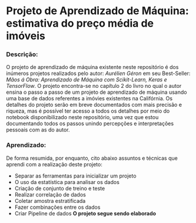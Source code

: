 # Projeto de Aprendizado de Máquina: estimativa do preço média de imóveis

### Descrição: 
O projeto de aprendizado de máquina existente neste repositório é dos inúmeros projetos realizados pelo autor: *Aurélien Géron* em seu Best-Seller: *Mãos á Obra: Aprendizado de Máquina com Scikit-Learn, Keras e TensorFlow*. O projeto encontra-se no capítulo 2 do livro no qual o autor ensina o passo a passo de um projeto de aprendizado de máquina usando uma base de dados referentes a imóvies existentes na Califórnia. Os detalhes do projeto serão em breve documentados com mais precisão e riqueza, mas é possível ter acesso a todos os detalhes por meio do notebook disponibilizado neste repositório, uma vez que estou documentando todos os passos unindo percepções e interpretações pessoais com as do autor.

### Aprendizado:
De forma resumida, por enquanto, cito abaixo assuntos e técnicas que aprendi com a realização deste projeto:
- Separar as ferramentas para inicializar um projeto
- O uso da estatística para analisar os dados
- Criação de conjunto de treino e teste
- Realizar correlação de dados
- Coletar amostra estratificada
- Fazer combinações entre os dados
- Criar Pipeline de dados
**O projeto segue sendo elaborado**
